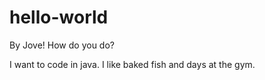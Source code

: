 # hello-world
By Jove! How do  you do?

I want to code in java.
I like baked fish and days at the gym.
